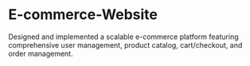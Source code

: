 # E-commerce-Website
Designed and implemented a scalable e-commerce platform featuring comprehensive user management, product catalog, cart/checkout, and order management.
